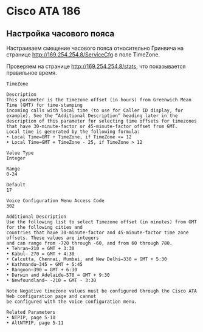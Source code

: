 Cisco ATA 186
=============

Настройка часового пояса
------------------------

Настраиваем смещение часового пояса относительно Гринвича на странице http://169.254.254.8/ServiceCfg в поле TimeZone.

Проверяем на странице http://169.254.254.8/stats, что показывается правильное время.

    TimeZone
    
    Description
    This parameter is the timezone offset (in hours) from Greenwich Mean Time (GMT) for time-stamping 
    incoming calls with local time (to use for Caller ID display, for example). See the “Additional Description” heading later in the description of this parameter for selecting time offsets for timezones 
    that have 30-minute-factor or 45-minute-factor offset from GMT.
    Local time is generated by the following formula:
    • Local Time=GMT + TimeZone, if TimeZone <= 12
    • Local Time=GMT + TimeZone - 25, if TimeZone > 12
    
    Value Type
    Integer
    
    Range
    0-24
    
    Default
    17
    
    Voice Configuration Menu Access Code
    302
    
    Additional Description
    Use the following list to select Timezone offset (in minutes) from GMT for the following cities and 
    countries that have 30-minute-factor and 45-minute-factor time zone offsets. These values are integers 
    and can range from -720 through -60, and from 60 through 780.
    • Tehran—210 = GMT + 3:30
    • Kabul— 270 = GMT + 4:30
    • Calcutta, Chennai, Mumbai, and New Delhi—330 = GMT + 5:30 
    • Kathmandu—345 = GMT + 5:45 
    • Rangoon—390 = GMT + 6:30 
    • Darwin and Adelaide—570 = GMT + 9:30 
    • Newfoundland— -210 = GMT - 3:30 
    
    Note Negative timezone values must be configured through the Cisco ATA Web configuration page and cannot 
    be configured with the voice configuration menu.
    
    Related Parameters
    • NTPIP, page 5-10
    • AltNTPIP, page 5-11
